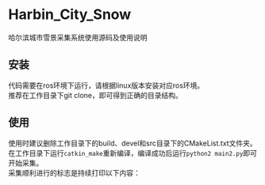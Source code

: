 # Harbin_City_Snow
哈尔滨城市雪景采集系统使用源码及使用说明  
## 安装  
代码需要在ros环境下运行，请根据linux版本安装对应ros环境。  
推荐在工作目录下git clone，即可得到正确的目录结构。  
## 使用  
使用时建议删除工作目录下的build、devel和src目录下的CMakeList.txt文件夹。  
在工作目录下运行`catkin_make`重新编译，编译成功后运行`python2 main2.py`即可开始采集。  
采集顺利进行的标志是持续打印以下内容：
